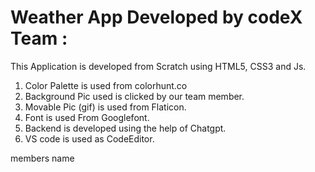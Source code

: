 # Weather App Developed by codeX Team :
This Application is developed from Scratch using HTML5, CSS3 and Js.
1. Color Palette is used from colorhunt.co
2. Background Pic used is clicked by our team member.
3. Movable Pic (gif) is used from Flaticon.
4. Font is used From Googlefont.
5. Backend is developed using the help of Chatgpt.
6. VS code is used as CodeEditor.

members name
